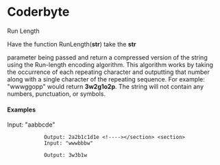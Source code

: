 # Coderbyte

[](https://coderbyte.com/editor/Run%20Length:Python3/:candidate#user0v6aa63d9)

Run Length <!----> <!----> <!----> <!---->

Have the function RunLength(**str**) take the **str**

parameter being passed and return a compressed version of the string using the Run-length encoding algorithm. This algorithm works by taking the occurrence of each repeating character and outputting that number along with a single character of the repeating sequence. For example: "wwwggopp" would return **3w2g1o2p**. The string will not contain any numbers, punctuation, or symbols.

 <!----> <!----> <!---->

#### Examples

<section>
                Input: "aabbcde"

                Output: 2a2b1c1d1e <!----></section> <section>
                Input: "wwwbbbw"

                Output: 3w3b1w
